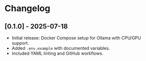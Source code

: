 # Changelog

## [0.1.0] - 2025-07-18

- Initial release: Docker Compose setup for Ollama with CPU/GPU support.
- Added `.env.example` with documented variables.
- Included YAML linting and GitHub workflows.
